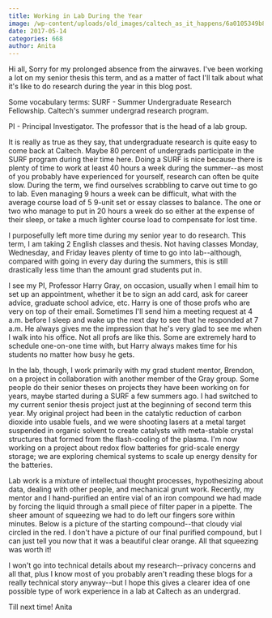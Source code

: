 ```yaml
---
title: Working in Lab During the Year
image: /wp-content/uploads/old_images/caltech_as_it_happens/6a0105349b8251970b01b8d281b2b2970c.jpg
date: 2017-05-14
categories: 668
author: Anita
---
```


Hi all,
Sorry for my prolonged absence from the airwaves. I've been working a lot on my senior thesis this term, and as a matter of fact I'll talk about what it's like to do research during the year in this blog post.

Some vocabulary terms:
SURF - Summer Undergraduate Research Fellowship. Caltech's summer undergrad research program.

PI - Principal Investigator. The professor that is the head of a lab group.

It is really as true as they say, that undergraduate research is quite easy to come back at Caltech. Maybe 80 percent of undergrads participate in the SURF program during their time here. Doing a SURF is nice because there is plenty of time to work at least 40 hours a week during the summer--as most of you probably have experienced for yourself, research can often be quite slow. During the term, we find ourselves scrabbling to carve out time to go to lab. Even managing 9 hours a week can be difficult, what with the average course load of 5 9-unit set or essay classes to balance. The one or two who manage to put in 20 hours a week do so either at the expense of their sleep, or take a much lighter course load to compensate for lost time.

I purposefully left more time during my senior year to do research. This term, I am taking 2 English classes and thesis. Not having classes Monday, Wednesday, and Friday leaves plenty of time to go into lab--although, compared with going in every day during the summers, this is still drastically less time than the amount grad students put in.

I see my PI, Professor Harry Gray, on occasion, usually when I email him to set up an appointment, whether it be to sign an add card, ask for career advice, graduate school advice, etc. Harry is one of those profs who are very on top of their email. Sometimes I'll send him a meeting request at 4 a.m. before I sleep and wake up the next day to see that he responded at 7 a.m. He always gives me the impression that he's very glad to see me when I walk into his office. Not all profs are like this. Some are extremely hard to schedule one-on-one time with, but Harry always makes time for his students no matter how busy he gets.

In the lab, though, I work primarily with my grad student mentor, Brendon, on a project in collaboration with another member of the Gray group. Some people do their senior theses on projects they have been working on for years, maybe started during a SURF a few summers ago. I had switched to my current senior thesis project just at the beginning of second term this year. My original project had been in the catalytic reduction of carbon dioxide into usable fuels, and we were shooting lasers at a metal target suspended in organic solvent to create catalysts with meta-stable crystal structures that formed from the flash-cooling of the plasma. I'm now working on a project about redox flow batteries for grid-scale energy storage; we are exploring chemical systems to scale up energy density for the batteries.

Lab work is a mixture of intellectual thought processes, hypothesizing about data, dealing with other people, and mechanical grunt work. Recently, my mentor and I hand-purified an entire vial of an iron compound we had made by forcing the liquid through a small piece of filter paper in a pipette. The sheer amount of squeezing we had to do left our fingers sore within minutes. Below is a picture of the starting compound--that cloudy vial circled in the red. I don't have a picture of our final purified compound, but I can just tell you now that it was a beautiful clear orange. All that squeezing was worth it!

I won't go into technical details about my research--privacy concerns and all that, plus I know most of you probably aren't reading these blogs for a really technical story anyway--but I hope this gives a clearer idea of one possible type of work experience in a lab at Caltech as an undergrad.

Till next time!
Anita
